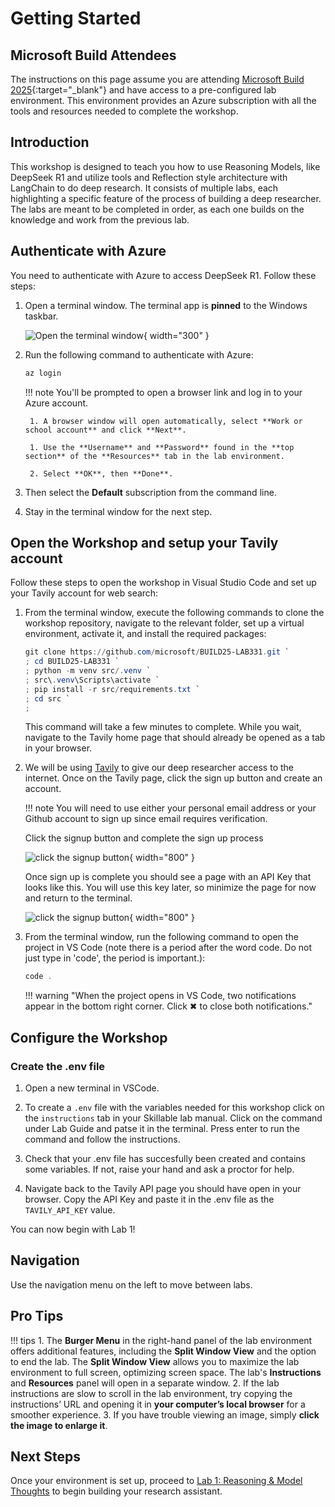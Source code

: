 # Getting Started

## **Microsoft Build Attendees**

The instructions on this page assume you are attending [Microsoft Build 2025](https://build.microsoft.com/){:target="_blank"} and have access to a pre-configured lab environment. This environment provides an Azure subscription with all the tools and resources needed to complete the workshop.

## **Introduction**

This workshop is designed to teach you how to use Reasoning Models, like DeepSeek R1 and utilize tools and Reflection style architecture with LangChain to do deep research. It consists of multiple labs, each highlighting a specific feature of the process of building a deep researcher. The labs are meant to be completed in order, as each one builds on the knowledge and work from the previous lab.

## **Authenticate with Azure**

You need to authenticate with Azure to access DeepSeek R1. Follow these steps:

1. Open a terminal window. The terminal app is **pinned** to the Windows taskbar.

    ![Open the terminal window](../media/windows-taskbar.png){ width="300" }

2. Run the following command to authenticate with Azure:

    ```powershell
    az login
    ```

    !!! note
        You'll be prompted to open a browser link and log in to your Azure account.

        1. A browser window will open automatically, select **Work or school account** and click **Next**.

        1. Use the **Username** and **Password** found in the **top section** of the **Resources** tab in the lab environment.

        2. Select **OK**, then **Done**.

3. Then select the **Default** subscription from the command line.

4. Stay in the terminal window for the next step.

## **Open the Workshop and setup your Tavily account**

Follow these steps to open the workshop in Visual Studio Code and set up your Tavily account for web search:


1. From the terminal window, execute the following commands to clone the workshop repository, navigate to the relevant folder, set up a virtual environment, activate it, and install the required packages:

    ```powershell
    git clone https://github.com/microsoft/BUILD25-LAB331.git `
    ; cd BUILD25-LAB331 `
    ; python -m venv src/.venv `
    ; src\.venv\Scripts\activate `
    ; pip install -r src/requirements.txt `
    ; cd src `
    ;
    ```

    This command will take a few minutes to complete. While you wait, navigate to the Tavily home page that should already be opened as a tab in your browser. 


2. We will be using [Tavily](https://tavily.com/) to give our deep researcher access to the internet. Once on the Tavily page, click the sign up button and create an account. 

    !!! note
        You will need to use either your personal email address or your Github account to sign up since email requires verification. 


    Click the signup button and complete the sign up process 

    ![click the signup button](../media/tavily-signup.jpg){ width="800" }

    Once sign up is complete you should see a page with an API Key that looks like this. You will use this key later, so minimize the page for now and return to the terminal. 

    ![click the signup button](../media/tavily-api-page.png){ width="800" }


3. From the terminal window, run the following command to open the project in VS Code (note there is a period after the word code. Do not just type in 'code', the period is important.):

    ```powershell
    code .
    ```

    !!! warning "When the project opens in VS Code, two notifications appear in the bottom right corner. Click ✖ to close both notifications."


## **Configure the Workshop**

### **Create the .env file**

1. Open a new terminal in VSCode. 

2. To create a `.env` file with the variables needed for this workshop click on the `instructions` tab in your Skillable lab manual. Click on the command under Lab Guide and patse it in the terminal. Press enter to run the command and follow the instructions.
3. Check that your .env file has succesfully been created and contains some variables. If not, raise your hand and ask a proctor for help.
4. Navigate back to the Tavily API page you should have open in your browser. Copy the API Key and paste it in the .env file as the `TAVILY_API_KEY` value.

You can now begin with Lab 1! 

## **Navigation**

Use the navigation menu on the left to move between labs.

## **Pro Tips**

!!! tips
    1. The **Burger Menu** in the right-hand panel of the lab environment offers additional features, including the **Split Window View** and the option to end the lab. The **Split Window View** allows you to maximize the lab environment to full screen, optimizing screen space. The lab's **Instructions** and **Resources** panel will open in a separate window.
    2. If the lab instructions are slow to scroll in the lab environment, try copying the instructions’ URL and opening it in **your computer’s local browser** for a smoother experience.
    3. If you have trouble viewing an image, simply **click the image to enlarge it**.

## **Next Steps**

Once your environment is set up, proceed to [Lab 1: Reasoning & Model Thoughts](lab-1-reasoning-thoughts.md) to begin building your research assistant.
